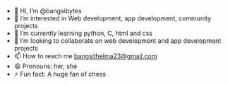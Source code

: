 - 👋 Hi, I’m @bangsibytes
- 👀 I’m interested in Web development, app development,  community projects 
- 🌱 I’m currently learning python, C, html and css
- 💞️ I’m looking to collaborate on web development and app development projects 
- 📫 How to reach me bangsithelma23@gmail.com 
- 😄 Pronouns: her, she
- ⚡ Fun fact: A huge fan of chess

<!---
bangsibytes/bangsibytes is a ✨ special ✨ repository because its `README.md` (this file) appears on your GitHub profile.
You can click the Preview link to take a look at your changes.
--->
